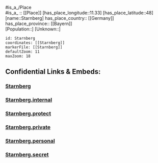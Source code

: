 ﻿---
location: [48,11.33] 
mapzoom: [7,12] 
mapmarker: city 
type: City
tags:
- geo/City


SpocWebEntityId: 34524
isDeleted: false
confidential: public

---
#is_a_/Place  
#is_a_ :: [[Place]] 
[has_place_longitude::11.33] 
[has_place_latitude::48] 
[name::Starnberg] 
has_place_country:: [[Germany]]  
has_place_province:: [[Bayern]]  
[Population::] 
[Unknown::] 


```leaflet
id: Starnberg
coordinates: [[Starnberg]] 
markerFile: [[Starnberg]] 
defaultZoom: 11 
maxZoom: 18
```


## Confidential Links & Embeds: 

### [Starnberg](/_public/Earth/Continent/Europe/Europe~Central/Germany/Germany~West/Bayern/counties~Bayern/Starnberg/cities~Starnberg/Starnberg-city/City/Starnberg.md) 

### [Starnberg.internal](/_internal/Earth/Continent/Europe/Europe~Central/Germany/Germany~West/Bayern/counties~Bayern/Starnberg/cities~Starnberg/Starnberg-city/City/Starnberg.internal.md) 

### [Starnberg.protect](/_protect/Earth/Continent/Europe/Europe~Central/Germany/Germany~West/Bayern/counties~Bayern/Starnberg/cities~Starnberg/Starnberg-city/City/Starnberg.protect.md) 

### [Starnberg.private](/_private/Earth/Continent/Europe/Europe~Central/Germany/Germany~West/Bayern/counties~Bayern/Starnberg/cities~Starnberg/Starnberg-city/City/Starnberg.private.md) 

### [Starnberg.personal](/_personal/Earth/Continent/Europe/Europe~Central/Germany/Germany~West/Bayern/counties~Bayern/Starnberg/cities~Starnberg/Starnberg-city/City/Starnberg.personal.md) 

### [Starnberg.secret](/_secret/Earth/Continent/Europe/Europe~Central/Germany/Germany~West/Bayern/counties~Bayern/Starnberg/cities~Starnberg/Starnberg-city/City/Starnberg.secret.md) 
